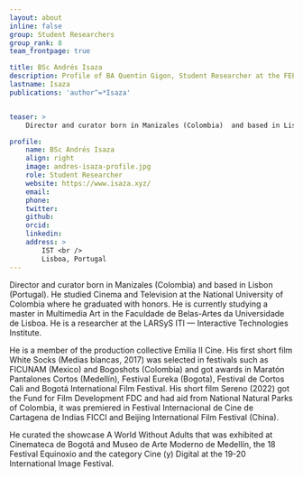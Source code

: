 ```yaml
---
layout: about
inline: false
group: Student Researchers
group_rank: 8
team_frontpage: true

title: BSc Andrés Isaza
description: Profile of BA Quentin Gigon, Student Researcher at the FEELab Group.
lastname: Isaza
publications: 'author^=*Isaza'


teaser: >
    Director and curator born in Manizales (Colombia)  and based in Lisbon (Portugal). He studied Cinema and Television at the National University of Colombia where he graduated with honors. He is currently studying a master in Multimedia Art in the Faculdade de Belas-Artes da Universidade de Lisboa. He is a researcher at the LARSyS ITI — Interactive Technologies Institute.

profile:
    name: BSc Andrés Isaza
    align: right
    image: andres-isaza-profile.jpg
    role: Student Researcher
    website: https://www.isaza.xyz/
    email:
    phone:
    twitter:
    github:
    orcid:
    linkedin:
    address: >
        IST <br />
        Lisboa, Portugal
---
```


Director and curator born in Manizales (Colombia)  and based in Lisbon (Portugal). He studied Cinema and Television at the National University of Colombia where he graduated with honors. He is currently studying a master in Multimedia Art in the Faculdade de Belas-Artes da Universidade de Lisboa. He is a researcher at the LARSyS ITI — Interactive Technologies Institute.

He is a member of the production collective Emilia II Cine. His first short film White Socks (Medias blancas, 2017) was selected in festivals such as FICUNAM (Mexico) and Bogoshots (Colombia) and got awards in Maratón Pantalones Cortos (Medellín), Festival Eureka (Bogota), Festival de Cortos Cali and Bogotá International Film Festival. His short film Sereno (2022) got the Fund for Film Development FDC and had aid from National Natural Parks of Colombia, it was premiered in Festival Internacional de Cine de Cartagena de Indias FICCI and Beijing International Film Festival (China).

He curated the showcase A World Without Adults that was exhibited at Cinemateca de Bogotá and Museo de Arte Moderno de Medellín, the 18 Festival Equinoxio and the category Cine (y) Digital at the 19-20 International Image Festival.
